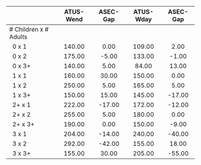 
|                      |    ATUS-Wend |     ASEC-Gap |    ATUS-Wday |     ASEC-Gap |
| -------------------- | :----------: | :----------: | :----------: | :----------: |
| # Children x # Adults |              |              |              |              |
| &nbsp;&nbsp;0 x 1    |       140.00 |         0.00 |       109.00 |         2.00 |
| &nbsp;&nbsp;0 x 2    |       175.00 |        -5.00 |       133.00 |        -1.00 |
| &nbsp;&nbsp;0 x 3+   |       140.00 |         5.00 |        84.00 |        13.00 |
| &nbsp;&nbsp;1 x 1    |       160.00 |        30.00 |       150.00 |         0.00 |
| &nbsp;&nbsp;1 x 2    |       250.00 |         5.00 |       165.00 |         5.00 |
| &nbsp;&nbsp;1 x 3+   |       150.00 |        15.00 |       145.00 |       -17.00 |
| &nbsp;&nbsp;2+ x 1   |       222.00 |       -17.00 |       172.00 |       -12.00 |
| &nbsp;&nbsp;2+ x 2   |       255.00 |         5.00 |       180.00 |         0.00 |
| &nbsp;&nbsp;2+ x 3+  |       190.00 |         0.00 |       150.00 |        -9.00 |
| &nbsp;&nbsp;3 x 1    |       204.00 |       -14.00 |       240.00 |       -40.00 |
| &nbsp;&nbsp;3 x 2    |       292.00 |       -42.00 |       155.00 |        18.00 |
| &nbsp;&nbsp;3 x 3+   |       155.00 |        30.00 |       205.00 |       -55.00 |

